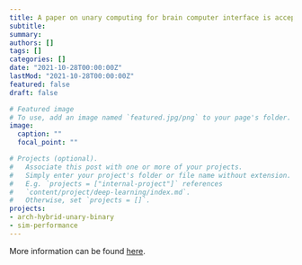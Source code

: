 ```yaml
---
title: A paper on unary computing for brain computer interface is accepted in ISCA 2022
subtitle: 
summary: 
authors: []
tags: []
categories: []
date: "2021-10-28T00:00:00Z"
lastMod: "2021-10-28T00:00:00Z"
featured: false
draft: false

# Featured image
# To use, add an image named `featured.jpg/png` to your page's folder. 
image:
  caption: ""
  focal_point: ""

# Projects (optional).
#   Associate this post with one or more of your projects.
#   Simply enter your project's folder or file name without extension.
#   E.g. `projects = ["internal-project"]` references 
#   `content/project/deep-learning/index.md`.
#   Otherwise, set `projects = []`.
projects: 
- arch-hybrid-unary-binary
- sim-performance
---
```


More information can be found [here](https://unarycomputing.github.io/publication/2022-06-11-isca/).
